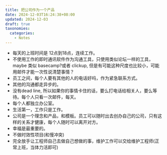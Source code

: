 ```yaml
---
title: 把公司作为一个产品
date: 2024-12-03T16:24:38+08:00
updated: 2024-12-03
draft: true
taxonomies:
  categories:
    - Notes
---
```


<!-- more -->

- 每天的上班时间是 12点到18点，连续工作。
- 不使用工作的即时通讯软件作为沟通工具，只使用类似论坛一样的工具，maybe 类似 basecamp?或者 clickup, 但是有可能这种尺度也比较小，可能用邮件才能一次性说清楚事情？
- 员工之间，每个人要有其他的人的电话好吗，作为紧急联系方式。
- 其他的沟通都走异步的。
- 没有dead line, 所以如果你的事情卡住的话，要么打电话给相关人，要么等待。每个人只看一次邮件，每天。
- 每个人都独立办公室。
- 生活第一，工作只是工作。
- 公司是一个理念和产品，和模板。员工可以随时出去创办自己的公司，只有这样的关系才健康，每个人随时可以离开对方。
- 幸福是最重要的。
- 不做时效性项目(和慢冲突)
- 完全放手让工程师自己去做自己想做的事，维护工作可以交给维护工程师(正常上班，当体力活即可)
